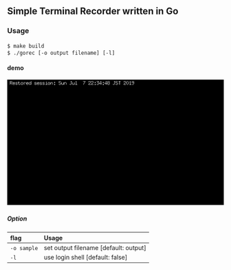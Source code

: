 ## Simple Terminal Recorder written in Go

### Usage

```
$ make build
$ ./gorec [-o output filename] [-l]
```

#### demo

![](./_res/demo.gif)

##### Option

| flag | Usage |
|:----|:---- 
| `-o sample` | set output filename [default: output] |
| `-l` | use login shell [default: false] |
